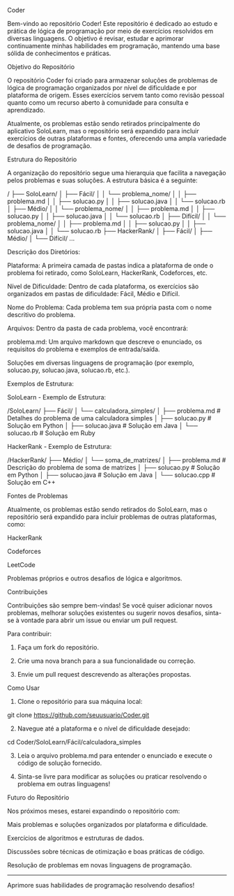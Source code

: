 Coder

Bem-vindo ao repositório Coder! Este repositório é dedicado ao estudo e prática de lógica de programação por meio de exercícios resolvidos em diversas linguagens. O objetivo é revisar, estudar e aprimorar continuamente minhas habilidades em programação, mantendo uma base sólida de conhecimentos e práticas.

Objetivo do Repositório

O repositório Coder foi criado para armazenar soluções de problemas de lógica de programação organizados por nível de dificuldade e por plataforma de origem. Esses exercícios servem tanto como revisão pessoal quanto como um recurso aberto à comunidade para consulta e aprendizado.

Atualmente, os problemas estão sendo retirados principalmente do aplicativo SoloLearn, mas o repositório será expandido para incluir exercícios de outras plataformas e fontes, oferecendo uma ampla variedade de desafios de programação.

Estrutura do Repositório

A organização do repositório segue uma hierarquia que facilita a navegação pelos problemas e suas soluções. A estrutura básica é a seguinte:

/
├── SoloLearn/
│   ├── Fácil/
│   │   └── problema_nome/
│   │       ├── problema.md
│   │       ├── solucao.py
│   │       ├── solucao.java
│   │       └── solucao.rb
│   ├── Médio/
│   │   └── problema_nome/
│   │       ├── problema.md
│   │       ├── solucao.py
│   │       ├── solucao.java
│   │       └── solucao.rb
│   ├── Difícil/
│   │   └── problema_nome/
│   │       ├── problema.md
│   │       ├── solucao.py
│   │       ├── solucao.java
│   │       └── solucao.rb
├── HackerRank/
│   ├── Fácil/
│   ├── Médio/
│   └── Difícil/
...

Descrição dos Diretórios:

Plataforma: A primeira camada de pastas indica a plataforma de onde o problema foi retirado, como SoloLearn, HackerRank, Codeforces, etc.

Nível de Dificuldade: Dentro de cada plataforma, os exercícios são organizados em pastas de dificuldade: Fácil, Médio e Difícil.

Nome do Problema: Cada problema tem sua própria pasta com o nome descritivo do problema.

Arquivos: Dentro da pasta de cada problema, você encontrará:

problema.md: Um arquivo markdown que descreve o enunciado, os requisitos do problema e exemplos de entrada/saída.

Soluções em diversas linguagens de programação (por exemplo, solucao.py, solucao.java, solucao.rb, etc.).



Exemplos de Estrutura:

SoloLearn - Exemplo de Estrutura:

/SoloLearn/
├── Fácil/
│   └── calculadora_simples/
│       ├── problema.md       # Detalhes do problema de uma calculadora simples
│       ├── solucao.py        # Solução em Python
│       ├── solucao.java      # Solução em Java
│       └── solucao.rb        # Solução em Ruby

HackerRank - Exemplo de Estrutura:

/HackerRank/
├── Médio/
│   └── soma_de_matrizes/
│       ├── problema.md       # Descrição do problema de soma de matrizes
│       ├── solucao.py        # Solução em Python
│       ├── solucao.java      # Solução em Java
│       └── solucao.cpp       # Solução em C++

Fontes de Problemas

Atualmente, os problemas estão sendo retirados do SoloLearn, mas o repositório será expandido para incluir problemas de outras plataformas, como:

HackerRank

Codeforces

LeetCode

Problemas próprios e outros desafios de lógica e algoritmos.


Contribuições

Contribuições são sempre bem-vindas! Se você quiser adicionar novos problemas, melhorar soluções existentes ou sugerir novos desafios, sinta-se à vontade para abrir um issue ou enviar um pull request.

Para contribuir:

1. Faça um fork do repositório.


2. Crie uma nova branch para a sua funcionalidade ou correção.


3. Envie um pull request descrevendo as alterações propostas.



Como Usar

1. Clone o repositório para sua máquina local:

git clone https://github.com/seuusuario/Coder.git


2. Navegue até a plataforma e o nível de dificuldade desejado:

cd Coder/SoloLearn/Fácil/calculadora_simples


3. Leia o arquivo problema.md para entender o enunciado e execute o código de solução fornecido.


4. Sinta-se livre para modificar as soluções ou praticar resolvendo o problema em outras linguagens!



Futuro do Repositório

Nos próximos meses, estarei expandindo o repositório com:

Mais problemas e soluções organizados por plataforma e dificuldade.

Exercícios de algoritmos e estruturas de dados.

Discussões sobre técnicas de otimização e boas práticas de código.

Resolução de problemas em novas linguagens de programação.



---

Aprimore suas habilidades de programação resolvendo desafios!

